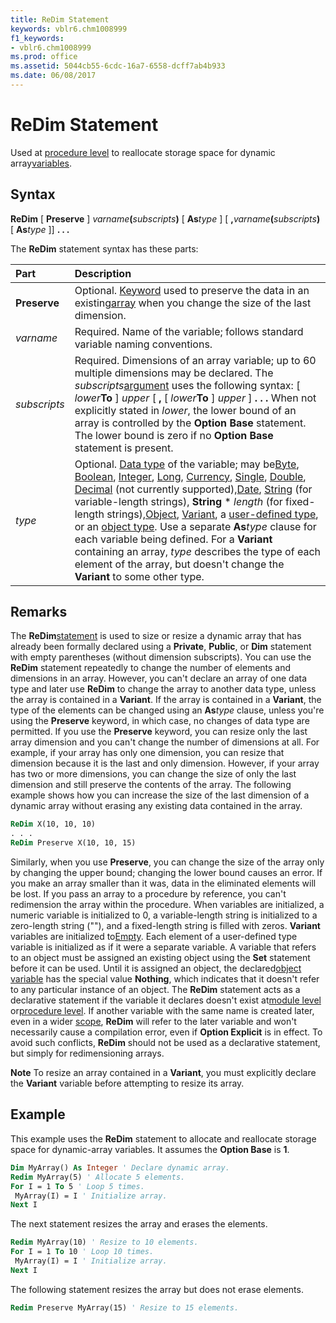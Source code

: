 ```yaml
---
title: ReDim Statement
keywords: vblr6.chm1008999
f1_keywords:
- vblr6.chm1008999
ms.prod: office
ms.assetid: 5044cb55-6cdc-16a7-6558-dcff7ab4b933
ms.date: 06/08/2017
---
```



# ReDim Statement

Used at [procedure level](../../Glossary/vbe-glossary.md#procedure-level) to reallocate storage space for dynamic array[variables](../../Glossary/vbe-glossary.md#variable).

## Syntax

**ReDim** [ **Preserve** ] _varname_**(**_subscripts_**)** [ **As**_type_ ] [ **,**_varname_**(**_subscripts_**)** [ **As**_type_ ]] **. . .**

The  **ReDim** statement syntax has these parts:


|**Part**|**Description**|
|:-----|:-----|
|**Preserve**|Optional. [Keyword](../../Glossary/vbe-glossary.md#keyword) used to preserve the data in an existing[array](../../Glossary/vbe-glossary.md#array) when you change the size of the last dimension.|
| _varname_|Required. Name of the variable; follows standard variable naming conventions.|
| _subscripts_|Required. Dimensions of an array variable; up to 60 multiple dimensions may be declared. The  _subscripts_[argument](../../Glossary/vbe-glossary.md#argument) uses the following syntax: [ _lower_**To** ] _upper_ [ **,** [ _lower_**To** ] _upper_ ] **. . .** When not explicitly stated in _lower_, the lower bound of an array is controlled by the **Option** **Base** statement. The lower bound is zero if no **Option** **Base** statement is present.|
| _type_|Optional. [Data type](../../Glossary/vbe-glossary.md#data-type) of the variable; may be[Byte](../../Glossary/vbe-glossary.md#Byte), [Boolean](../../Glossary/vbe-glossary.md#Boolean), [Integer](../../Glossary/vbe-glossary.md#Integer), [Long](../../Glossary/vbe-glossary.md#Long), [Currency](../../Glossary/vbe-glossary.md#Currency), [Single](../../Glossary/vbe-glossary.md#Single), [Double](../../Glossary/vbe-glossary.md#Double), [Decimal](../../Glossary/vbe-glossary.md#Decimal) (not currently supported),[Date](../../Glossary/vbe-glossary.md#Date), [String](../../Glossary/vbe-glossary.md#String) (for variable-length strings), **String** * _length_ (for fixed-length strings),[Object](../../Glossary/vbe-glossary.md#object), [Variant](../../Glossary/vbe-glossary.md#Variant), a [user-defined type](../../Glossary/vbe-glossary.md#user-defined-type), or an [object type](../../Glossary/vbe-glossary.md#object-type). Use a separate  **As**_type_ clause for each variable being defined. For a **Variant** containing an array, _type_ describes the type of each element of the array, but doesn't change the **Variant** to some other type.|

## Remarks

The  **ReDim**[statement](../../Glossary/vbe-glossary.md#statement) is used to size or resize a dynamic array that has already been formally declared using a **Private**, **Public**, or **Dim** statement with empty parentheses (without dimension subscripts).
You can use the  **ReDim** statement repeatedly to change the number of elements and dimensions in an array. However, you can't declare an array of one data type and later use **ReDim** to change the array to another data type, unless the array is contained in a **Variant**. If the array is contained in a **Variant**, the type of the elements can be changed using an **As**_type_ clause, unless you're using the **Preserve** keyword, in which case, no changes of data type are permitted.
If you use the  **Preserve** keyword, you can resize only the last array dimension and you can't change the number of dimensions at all. For example, if your array has only one dimension, you can resize that dimension because it is the last and only dimension. However, if your array has two or more dimensions, you can change the size of only the last dimension and still preserve the contents of the array. The following example shows how you can increase the size of the last dimension of a dynamic array without erasing any existing data contained in the array.



```vb
ReDim X(10, 10, 10) 
. . . 
ReDim Preserve X(10, 10, 15) 

```

Similarly, when you use  **Preserve**, you can change the size of the array only by changing the upper bound; changing the lower bound causes an error.
If you make an array smaller than it was, data in the eliminated elements will be lost. If you pass an array to a procedure by reference, you can't redimension the array within the procedure.
When variables are initialized, a numeric variable is initialized to 0, a variable-length string is initialized to a zero-length string (""), and a fixed-length string is filled with zeros.  **Variant** variables are initialized to[Empty](../../Glossary/vbe-glossary.md#Empty). Each element of a user-defined type variable is initialized as if it were a separate variable. A variable that refers to an object must be assigned an existing object using the  **Set** statement before it can be used. Until it is assigned an object, the declared[object variable](../../Glossary/vbe-glossary.md#object-variable) has the special value **Nothing**, which indicates that it doesn't refer to any particular instance of an object.
The  **ReDim** statement acts as a declarative statement if the variable it declares doesn't exist at[module level](../../Glossary/vbe-glossary.md#module-level) or[procedure level](../../Glossary/vbe-glossary.md#procedure-level). If another variable with the same name is created later, even in a wider [scope](../../Glossary/vbe-glossary.md#scope),  **ReDim** will refer to the later variable and won't necessarily cause a compilation error, even if **Option Explicit** is in effect. To avoid such conflicts, **ReDim** should not be used as a declarative statement, but simply for redimensioning arrays.

 **Note**  To resize an array contained in a  **Variant**, you must explicitly declare the **Variant** variable before attempting to resize its array.


## Example

This example uses the  **ReDim** statement to allocate and reallocate storage space for dynamic-array variables. It assumes the **Option Base** is **1**.


```vb
Dim MyArray() As Integer ' Declare dynamic array. 
Redim MyArray(5) ' Allocate 5 elements. 
For I = 1 To 5 ' Loop 5 times. 
 MyArray(I) = I ' Initialize array. 
Next I 

```

The next statement resizes the array and erases the elements.




```vb
Redim MyArray(10) ' Resize to 10 elements. 
For I = 1 To 10 ' Loop 10 times. 
 MyArray(I) = I ' Initialize array. 
Next I 

```

The following statement resizes the array but does not erase elements.




```vb
Redim Preserve MyArray(15) ' Resize to 15 elements. 

```



